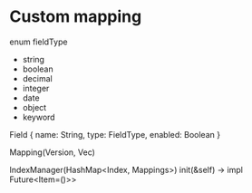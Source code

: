 # Custom mapping

enum fieldType
- string
- boolean
- decimal
- integer
- date
- object
- keyword

Field {
  name: String,
  type: FieldType,
  enabled: Boolean
}

Mapping(Version, Vec<Field>)

IndexManager(HashMap<Index, Mappings>)
  init(&self) -> impl Future<Item=()>>
